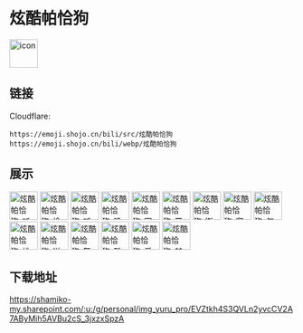 # 炫酷帕恰狗
<img src="https://emoji.shojo.cn/bili/src/炫酷帕恰狗/icon.png" width="50" height="50" alt="icon">

## 链接
Cloudflare:
```
https://emoji.shojo.cn/bili/src/炫酷帕恰狗
https://emoji.shojo.cn/bili/webp/炫酷帕恰狗
```
## 展示
<img src="https://emoji.shojo.cn/bili/src/炫酷帕恰狗/炫酷帕恰狗-听音乐.png" width="50" height="50" alt="炫酷帕恰狗-听音乐">
<img src="https://emoji.shojo.cn/bili/src/炫酷帕恰狗/炫酷帕恰狗-偷看.png" width="50" height="50" alt="炫酷帕恰狗-偷看">
<img src="https://emoji.shojo.cn/bili/src/炫酷帕恰狗/炫酷帕恰狗-听广播.png" width="50" height="50" alt="炫酷帕恰狗-听广播">
<img src="https://emoji.shojo.cn/bili/src/炫酷帕恰狗/炫酷帕恰狗-晚安.png" width="50" height="50" alt="炫酷帕恰狗-晚安">
<img src="https://emoji.shojo.cn/bili/src/炫酷帕恰狗/炫酷帕恰狗-困惑.png" width="50" height="50" alt="炫酷帕恰狗-困惑">
<img src="https://emoji.shojo.cn/bili/src/炫酷帕恰狗/炫酷帕恰狗-开心起飞.png" width="50" height="50" alt="炫酷帕恰狗-开心起飞">
<img src="https://emoji.shojo.cn/bili/src/炫酷帕恰狗/炫酷帕恰狗-街舞.png" width="50" height="50" alt="炫酷帕恰狗-街舞">
<img src="https://emoji.shojo.cn/bili/src/炫酷帕恰狗/炫酷帕恰狗-爬墙.png" width="50" height="50" alt="炫酷帕恰狗-爬墙">
<img src="https://emoji.shojo.cn/bili/src/炫酷帕恰狗/炫酷帕恰狗-气.png" width="50" height="50" alt="炫酷帕恰狗-气">
<img src="https://emoji.shojo.cn/bili/src/炫酷帕恰狗/炫酷帕恰狗-排好队.png" width="50" height="50" alt="炫酷帕恰狗-排好队">
<img src="https://emoji.shojo.cn/bili/src/炫酷帕恰狗/炫酷帕恰狗-送花.png" width="50" height="50" alt="炫酷帕恰狗-送花">
<img src="https://emoji.shojo.cn/bili/src/炫酷帕恰狗/炫酷帕恰狗-舞台秀.png" width="50" height="50" alt="炫酷帕恰狗-舞台秀">
<img src="https://emoji.shojo.cn/bili/src/炫酷帕恰狗/炫酷帕恰狗-酷.png" width="50" height="50" alt="炫酷帕恰狗-酷">
<img src="https://emoji.shojo.cn/bili/src/炫酷帕恰狗/炫酷帕恰狗-爱你.png" width="50" height="50" alt="炫酷帕恰狗-爱你">
<img src="https://emoji.shojo.cn/bili/src/炫酷帕恰狗/炫酷帕恰狗-魅力四射.png" width="50" height="50" alt="炫酷帕恰狗-魅力四射">

## 下载地址

https://shamiko-my.sharepoint.com/:u:/g/personal/img_yuru_pro/EVZtkh4S3QVLn2yvcCV2A7AByMih5AVBu2cS_3jxzxSpzA